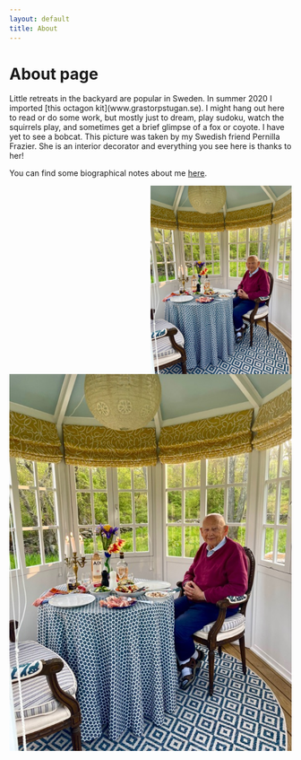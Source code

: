 ```yaml
---
layout: default
title: About
---
```

# About page

<p>Little retreats in the backyard are popular in Sweden. In summer 2020 I imported [this octagon kit](www.grastorpstugan.se). I might hang out here to read or do some work, but mostly just to dream, play sudoku, watch the squirrels play, and sometimes get a brief glimpse of a fox or coyote. I have yet to see a bobcat. This picture was taken by my Swedish friend Pernilla Frazier. She is an interior decorator and everything you see here is thanks to her!  

You can find some biographical notes about me [here](https://web.uri.edu/gso/meet/h-thomas-rossby/).</p>
<img src="/assets/TomAboutpage.jpg" alt="Tom in his backyard" style="float:right; width: 50%; height: 50%" align="top">


![Tom in his backyard](/assets/TomAboutpage.jpg)
